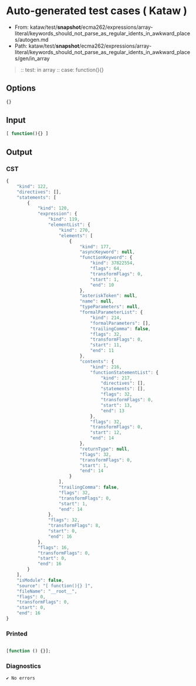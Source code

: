 # Auto-generated test cases ( Kataw )
- From: kataw/test/__snapshot__/ecma262/expressions/array-literal/keywords_should_not_parse_as_regular_idents_in_awkward_places/autogen.md
- Path: kataw/test/__snapshot__/ecma262/expressions/array-literal/keywords_should_not_parse_as_regular_idents_in_awkward_places/gen/in_array
> :: test: in array
> :: case: function(){}
## Options

`````js
{}
`````
## Input

`````js
[ function(){} ]
`````
## Output

### CST

```javascript
{
    "kind": 122,
    "directives": [],
    "statements": [
        {
            "kind": 120,
            "expression": {
                "kind": 119,
                "elementList": {
                    "kind": 270,
                    "elements": [
                        {
                            "kind": 177,
                            "asyncKeyword": null,
                            "functionKeyword": {
                                "kind": 37822554,
                                "flags": 64,
                                "transformFlags": 0,
                                "start": 1,
                                "end": 10
                            },
                            "asteriskToken": null,
                            "name": null,
                            "typeParameters": null,
                            "formalParameterList": {
                                "kind": 214,
                                "formalParameters": [],
                                "trailingComma": false,
                                "flags": 32,
                                "transformFlags": 0,
                                "start": 11,
                                "end": 11
                            },
                            "contents": {
                                "kind": 216,
                                "functionStatementList": {
                                    "kind": 217,
                                    "directives": [],
                                    "statements": [],
                                    "flags": 32,
                                    "transformFlags": 0,
                                    "start": 13,
                                    "end": 13
                                },
                                "flags": 32,
                                "transformFlags": 0,
                                "start": 12,
                                "end": 14
                            },
                            "returnType": null,
                            "flags": 32,
                            "transformFlags": 0,
                            "start": 1,
                            "end": 14
                        }
                    ],
                    "trailingComma": false,
                    "flags": 32,
                    "transformFlags": 0,
                    "start": 1,
                    "end": 14
                },
                "flags": 32,
                "transformFlags": 8,
                "start": 0,
                "end": 16
            },
            "flags": 16,
            "transformFlags": 0,
            "start": 0,
            "end": 16
        }
    ],
    "isModule": false,
    "source": "[ function(){} ]",
    "fileName": "__root__",
    "flags": 0,
    "transformFlags": 0,
    "start": 0,
    "end": 16
}
```

### Printed

```javascript

[function () {}];
```

### Diagnostics

```javascript
✔ No errors
```

